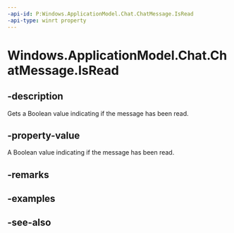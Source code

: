 ```yaml
---
-api-id: P:Windows.ApplicationModel.Chat.ChatMessage.IsRead
-api-type: winrt property
---
```


<!-- Property syntax
public bool IsRead { get;  set; }
-->

# Windows.ApplicationModel.Chat.ChatMessage.IsRead

## -description
Gets a Boolean value indicating if the message has been read.

## -property-value
A Boolean value indicating if the message has been read.

## -remarks

## -examples

## -see-also
